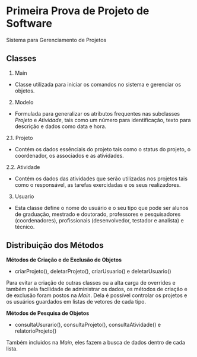 # Primeira Prova de Projeto de Software
Sistema para Gerenciamento de Projetos

## Classes

1. Main
- Classe utilizada para iniciar os comandos no sistema e gerenciar os objetos.

2. Modelo
- Formulada para generalizar os atributos frequentes nas subclasses *Projeto* e *Atividade*, tais como um número para identificação, texto para descrição e dados como data e hora.

2.1. Projeto
- Contém os dados essênciais do projeto tais como o status do projeto, o coordenador, os associados e as atividades.

2.2. Atividade
- Contém os dados das atividades que serão utilizadas nos projetos tais como o responsável, as tarefas exercidadas e os seus realizadores.

3. Usuario
- Esta classe define o nome do usuário e o seu tipo que pode ser alunos de graduação, mestrado e doutorado, professores e pesquisadores (coordenadores), profissionais (desenvolvedor, testador e analista) e técnico.

## Distribuição dos Métodos

**Métodos de Criação e de Exclusão de Objetos**

- criarProjeto(), deletarProjeto(), criarUsuario() e deletarUsuario()

Para evitar a criação de outras classes ou a alta carga de overrides e também pela facilidade de administrar os dados, os métodos de criação e de exclusão foram postos na *Main*. Dela é possível controlar os projetos e os usuários guardados em listas de vetores de cada tipo.

**Métodos de Pesquisa de Objetos**

- consultaUsurario(), consultaProjeto(), consultaAtividade() e relatorioProjeto()

Também incluidos na *Main*, eles fazem a busca de dados dentro de cada lista.
